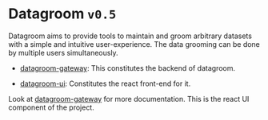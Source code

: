 # Datagroom `v0.5`

Datagroom aims to provide tools to maintain and groom arbitrary datasets with a simple and intuitive user-experience. The data grooming can be done by multiple users simultaneously. 

* [datagroom-gateway](https://github.com/h-tendy/datagroom-gateway): This constitutes the backend of datagroom. 

* [datagroom-ui](https://github.com/h-tendy/datagroom-ui): Constitutes the react front-end for it. 

Look at [datagroom-gateway](https://github.com/h-tendy/datagroom-gateway) for more documentation. This is the react UI component of the project. 
